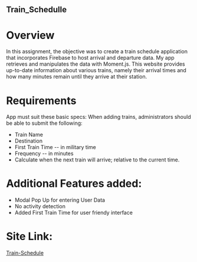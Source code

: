 ## Train_Schedulle

# Overview
In this assignment, the objective was to create a train schedule application that incorporates Firebase to host arrival and departure data. My app retrieves and manipulates the data with Moment.js. This website provides up-to-date information about various trains, namely their arrival times and how many minutes remain until they arrive at their station.

# Requirements
App must suit these basic specs:
When adding trains, administrators should be able to submit the following:
 * Train Name
 * Destination
 * First Train Time -- in military time
 * Frequency -- in minutes
 * Calculate when the next train will arrive; relative to the current time.

# Additional Features added:
- Modal Pop Up for entering User Data
- No activity detection
- Added First Train Time for user friendy interface
# Site Link:
[Train-Schedule](https://alexmojnov74.github.io/Train_Schedulle)

